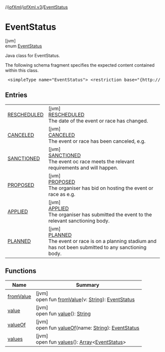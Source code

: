 //[iofXml](../../../index.md)/[iofXml.v3](../index.md)/[EventStatus](index.md)

# EventStatus

[jvm]\
enum [EventStatus](index.md)

<p>Java class for EventStatus. <p>The following schema fragment specifies the expected content contained within this class. <pre> &lt;simpleType name="EventStatus"&gt; &lt;restriction base="{http://www.w3.org/2001/XMLSchema}NMTOKEN"&gt; &lt;enumeration value="Planned"/&gt; &lt;enumeration value="Applied"/&gt; &lt;enumeration value="Proposed"/&gt; &lt;enumeration value="Sanctioned"/&gt; &lt;enumeration value="Canceled"/&gt; &lt;enumeration value="Rescheduled"/&gt; &lt;/restriction&gt; &lt;/simpleType&gt; </pre>

## Entries

| | |
|---|---|
| [RESCHEDULED](-r-e-s-c-h-e-d-u-l-e-d/index.md) | [jvm]<br>[RESCHEDULED](-r-e-s-c-h-e-d-u-l-e-d/index.md)<br>The date of the event or race has changed. |
| [CANCELED](-c-a-n-c-e-l-e-d/index.md) | [jvm]<br>[CANCELED](-c-a-n-c-e-l-e-d/index.md)<br>The event or race has been canceled, e.g. |
| [SANCTIONED](-s-a-n-c-t-i-o-n-e-d/index.md) | [jvm]<br>[SANCTIONED](-s-a-n-c-t-i-o-n-e-d/index.md)<br>The event oc race meets the relevant requirements and will happen. |
| [PROPOSED](-p-r-o-p-o-s-e-d/index.md) | [jvm]<br>[PROPOSED](-p-r-o-p-o-s-e-d/index.md)<br>The organiser has bid on hosting the event or race as e.g. |
| [APPLIED](-a-p-p-l-i-e-d/index.md) | [jvm]<br>[APPLIED](-a-p-p-l-i-e-d/index.md)<br>The organiser has submitted the event to the relevant sanctioning body. |
| [PLANNED](-p-l-a-n-n-e-d/index.md) | [jvm]<br>[PLANNED](-p-l-a-n-n-e-d/index.md)<br>The event or race is on a planning stadium and has not been submitted to any sanctioning body. |

## Functions

| Name | Summary |
|---|---|
| [fromValue](from-value.md) | [jvm]<br>open fun [fromValue](from-value.md)(v: [String](https://docs.oracle.com/javase/8/docs/api/java/lang/String.html)): [EventStatus](index.md) |
| [value](value.md) | [jvm]<br>open fun [value](value.md)(): [String](https://docs.oracle.com/javase/8/docs/api/java/lang/String.html) |
| [valueOf](value-of.md) | [jvm]<br>open fun [valueOf](value-of.md)(name: [String](https://docs.oracle.com/javase/8/docs/api/java/lang/String.html)): [EventStatus](index.md) |
| [values](values.md) | [jvm]<br>open fun [values](values.md)(): [Array](https://kotlinlang.org/api/latest/jvm/stdlib/kotlin/-array/index.html)<[EventStatus](index.md)> |

